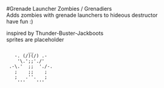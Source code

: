 #Grenade Launcher Zombies / Grenadiers  
Adds zombies with grenade launchers to hideous destructor  
have fun :)  

inspired by Thunder-Buster-Jackboots  
sprites are placeholder  

```
        __
   -. (/)(/) .- 
    '\.';;'./'  
 .-\.'  ;;  './-.
   ;    ;;    ;  
   ;   .''.   ;  
    '''    '''
```
